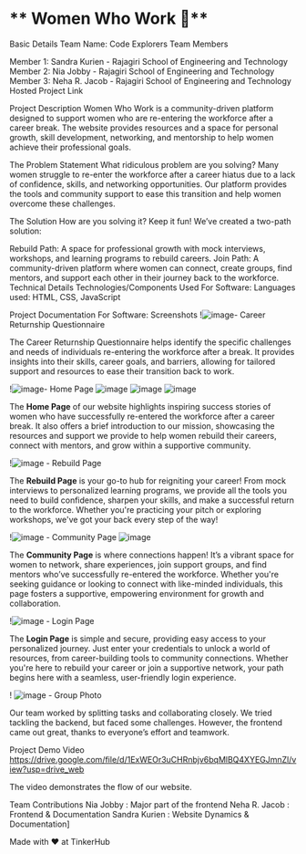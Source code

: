
# ** Women Who Work 🎯**
Basic Details
Team Name: Code Explorers 
Team Members

Member 1: Sandra Kurien - Rajagiri School of Engineering and Technology
Member 2: Nia Jobby - Rajagiri School of Engineering and Technology
Member 3: Neha R. Jacob - Rajagiri School of Engineering and Technology
Hosted Project Link


Project Description
Women Who Work is a community-driven platform designed to support women who are re-entering the workforce after a career break. The website provides resources and a space for personal growth, skill development, networking, and mentorship to help women achieve their professional goals.

The Problem Statement
What ridiculous problem are you solving?
Many women struggle to re-enter the workforce after a career hiatus due to a lack of confidence, skills, and networking opportunities. Our platform provides the tools and community support to ease this transition and help women overcome these challenges.

The Solution
How are you solving it? Keep it fun!
We’ve created a two-path solution:

Rebuild Path: A space for professional growth with mock interviews, workshops, and learning programs to rebuild careers.
Join Path: A community-driven platform where women can connect, create groups, find mentors, and support each other in their journey back to the workforce.
Technical Details
Technologies/Components Used
For Software:
Languages used: HTML, CSS, JavaScript

Project Documentation
For Software:
Screenshots
!![image](https://github.com/user-attachments/assets/b956ffb1-ad56-41a8-bb3a-4ad3b1eed854)- Career Returnship Questionnaire 

The Career Returnship Questionnaire helps identify the specific challenges and needs of individuals re-entering the workforce after a break. It provides insights into their skills, career goals, and barriers, allowing for tailored support and resources to ease their transition back to work.

!![image](https://github.com/user-attachments/assets/c2ba2ac1-0c3f-44e5-8bae-e9b3b14f6bd9)- Home Page
![image](https://github.com/user-attachments/assets/bdc09b1d-0fc3-419c-a345-cf7bb2cdb6dd)
![image](https://github.com/user-attachments/assets/b5b6c929-9c5a-43c2-a85b-cbd1523034f9)
![image](https://github.com/user-attachments/assets/cda53894-75eb-4cae-ad2c-bdbdf0c27724)

The **Home Page** of our website highlights inspiring success stories of women who have successfully re-entered the workforce after a career break. It also offers a brief introduction to our mission, showcasing the resources and support we provide to help women rebuild their careers, connect with mentors, and grow within a supportive community.

!![image](https://github.com/user-attachments/assets/d3a65104-89a7-493b-b782-106e39b272af) - Rebuild Page

The **Rebuild Page** is your go-to hub for reigniting your career! From mock interviews to personalized learning programs, we provide all the tools you need to build confidence, sharpen your skills, and make a successful return to the workforce. Whether you're practicing your pitch or exploring workshops, we've got your back every step of the way!

!![image](https://github.com/user-attachments/assets/7f3d476f-ec92-4af8-9cbd-0d3f315ecb3b) - Community Page
![image](https://github.com/user-attachments/assets/15159607-4658-4997-91bd-9c500a04b613)

The **Community Page** is where connections happen! It’s a vibrant space for women to network, share experiences, join support groups, and find mentors who’ve successfully re-entered the workforce. Whether you're seeking guidance or looking to connect with like-minded individuals, this page fosters a supportive, empowering environment for growth and collaboration.

!![image](https://github.com/user-attachments/assets/030195d2-5d59-43e5-8980-8361dbf0f6be) - Login Page

The **Login Page** is simple and secure, providing easy access to your personalized journey. Just enter your credentials to unlock a world of resources, from career-building tools to community connections. Whether you're here to rebuild your career or join a supportive network, your path begins here with a seamless, user-friendly login experience.

! ![image](https://github.com/user-attachments/assets/cef881c1-f024-4e98-8792-64272798971c) - Group Photo

Our team worked by splitting tasks and collaborating closely. We tried tackling the backend, but faced some challenges. However, the frontend came out great, thanks to everyone’s effort and teamwork.

Project Demo
Video
https://drive.google.com/file/d/1ExWEOr3uCHRnbjv6bqMlBQ4XYEGJmnZl/view?usp=drive_web 

The video demonstrates the flow of our website.

Team Contributions
Nia Jobby : Major part of the frontend 
Neha R. Jacob : Frontend & Documentation
Sandra Kurien : Website Dynamics & Documentation]

Made with ❤️ at TinkerHub
